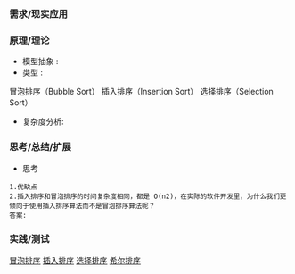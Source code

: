 ### **需求/现实应用**


### **原理/理论**
   + 模型抽象 :
   + 类型     :

冒泡排序（Bubble Sort）
插入排序（Insertion Sort）
选择排序（Selection Sort）

   + 复杂度分析:
   
### **思考/总结/扩展**
+ 思考

```
1.优缺点
2.插入排序和冒泡排序的时间复杂度相同，都是 O(n2)，在实际的软件开发里，为什么我们更倾向于使用插入排序算法而不是冒泡排序算法呢？
答案:

```
### **实践/测试**
[冒泡排序]()
[插入排序]()
[选择排序]()
[希尔排序]()

